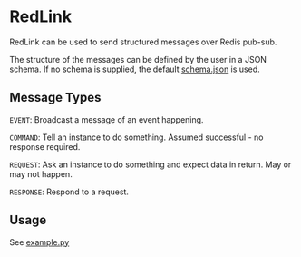 # RedLink

RedLink can be used to send structured messages over Redis pub-sub.

The structure of the messages can be defined by the user in a JSON schema. If no schema is supplied, the default [schema.json](schema.json) is used.

## Message Types

`EVENT`: Broadcast a message of an event happening.

`COMMAND`: Tell an instance to do something. Assumed successful - no response required.

`REQUEST`: Ask an instance to do something and expect data in return. May or may not happen.

`RESPONSE`: Respond to a request.

## Usage

See [example.py](example.py)
